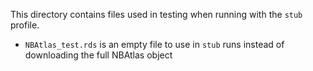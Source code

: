 This directory contains files used in testing when running with the `stub` profile.

* `NBAtlas_test.rds` is an empty file to use in `stub` runs instead of downloading the full NBAtlas object
